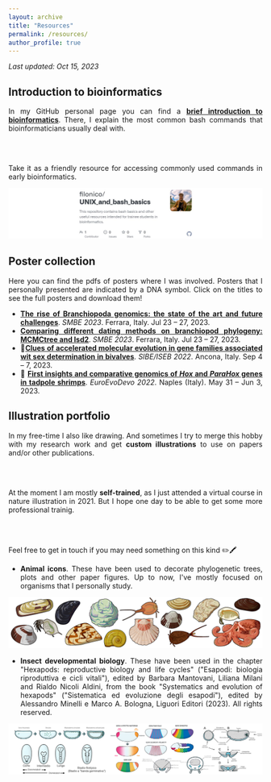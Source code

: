 ```yaml
---
layout: archive
title: "Resources"
permalink: /resources/
author_profile: true
---
```


*Last updated: Oct 15, 2023*

## Introduction to bioinformatics

<div style="text-align: justify">

In my GitHub personal page you can find a <b><a href="https://github.com/filonico/UNIX_and_bash_basics" target="_blank">brief introduction to bioinformatics</a></b>. There, I explain the most common bash commands that bioinformaticians usually deal with.
      
<br />
<br />

Take it as a friendly resource for accessing commonly used commands in early bioinformatics.

</div>

[![bash github tutorial](/images/bashTutorial_preview.png)](https://github.com/filonico/UNIX_and_bash_basics)




## Poster collection

<div style="text-align: justify">

Here you can find the pdfs of posters where I was involved. Posters that I personally presented are indicated by a DNA symbol. Click on the titles to see the full posters and download them!

<ul>
<li><b><a href="https://drive.google.com/file/d/1c9WUQQ4pnNtkSr_IR38pH4XSy8kYsY6_/view?usp=sharing" target="_blank">The rise of Branchiopoda genomics: the state of the art and future challenges</a></b>. <i>SMBE 2023</i>. Ferrara, Italy. Jul 23 – 27, 2023.</li>

<li><b><a href="https://drive.google.com/file/d/1tCP67JMO3-8ugBSj8CBTUzEkZK4ZIfEy/view?usp=sharing" target="_blank">Comparing different dating methods on branchiopod phylogeny: MCMCtree and lsd2</a></b>. <i>SMBE 2023</i>. Ferrara, Italy. Jul 23 – 27, 2023.</li>

<li>🧬<b><a href="https://drive.google.com/file/d/1uGF5tZpb5LHcLDHQv1TIR8vcJY4BOiPu/view?usp=sharing" target="_blank">Clues of accelerated molecular evolution in gene families associated wit sex determination in bivalves</a></b>. <i>SIBE/ISEB 2022</i>. Ancona, Italy. Sep 4 – 7, 2023.

<li>🧬 <b><a href="https://drive.google.com/file/d/1UvQCD4jXHFAPZVsZ_RtY8YaqNMiMe4OT/view?usp=sharing" target="_blank">First insights and comparative genomics of <i>Hox</i> and <i>ParaHox</i> genes in tadpole shrimps</a></b>. <i>EuroEvoDevo 2022</i>. Naples (Italy). May 31 – Jun 3, 2023.

</ul>

</div>




## Illustration portfolio

<div style="text-align: justify">

In my free-time I also like drawing. And sometimes I try to merge this hobby with my research work and get <b>custom illustrations</b> to use on papers and/or other publications.

<br />
<br />

At the moment I am mostly <b>self-trained</b>, as I just attended a virtual course in nature illustration in 2021.
But I hope one day to be able to get some more professional trainig.

<br />
<br />

Feel free to get in touch if you may need something on this kind ✏️🖍️

<ul>
<li><b>Animal icons</b>. These have been used to decorate phylogenetic trees, plots and other paper figures. Up to now, I've mostly focused on organisms that I personally study.
</li>
</ul>

</div>

![animal silhouettes](/images/silhouettes_animals.png)

<div style="text-align: justify">

<ul>
<li><b>Insect developmental biology</b>. These have been used in the chapter "Hexapods: reproductive biology and life cycles" ("Esapodi: biologia riproduttiva e cicli vitali"), edited by Barbara Mantovani, Liliana Milani and Rialdo Nicoli Aldini, from the book "Systematics and evolution of hexapods" ("Sistematica ed evoluzione degli esapodi"), edited by Alessandro Minelli e Marco A. Bologna, Liguori Editori (2023). All rights reserved.
</li>
</ul>

</div>

![insect development](/images/insect_development.png)
